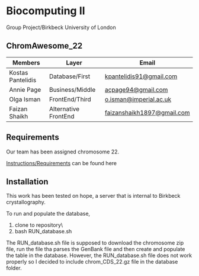 # Biocomputing II
Group Project/Birkbeck University of London

## ChromAwesome_22
| Members  | Layer |  Email |
| --- | --- | --- |
| Kostas Pantelidis  | Database/First  |  kpantelidis91@gmail.com |
| Annie Page | Business/Middle  | acpage94@gmail.com  |
| Olga Isman  | FrontEnd/Third  | o.isman@imperial.ac.uk  |
| Faizan Shaikh | Alternative FrontEnd  | faizanshaikh1897@gmail.com  |

## Requirements
Our team has been assigned chromosome 22.

[Instructions/Requirements](http://www.bioinf.org.uk/teaching/bbk/biocomp2/project/index.html) can be found here

## Installation

This work has been tested on hope, a server that is internal to Birkbeck crystallography.

To run and populate the database,

1) clone to repository\
2) bash RUN_database.sh


The RUN_database.sh file is supposed to download the chromosome zip file, run the file tha parses the GenBank file and then create and populate the table in the database.
However, the RUN_database.sh file does not work properly so I decided to include chrom_CDS_22.gz file in the database folder.
